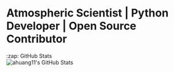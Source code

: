 # Atmospheric Scientist | Python Developer | Open Source Contributor

<summary>:zap: GitHub Stats</summary>
<img align="left" alt="ahuang11's GitHub Stats" src="https://github-readme-stats.vercel.app/api?username=ahuang11" />

[ahlive]: https://ahlive.readthedocs.io/en/main/
[medium]: https://medium.com/@pYdeas
[twitter]: https://twitter.com/IAteAnDrew1
[linkedin]: https://www.linkedin.com/in/huangandrew12/
